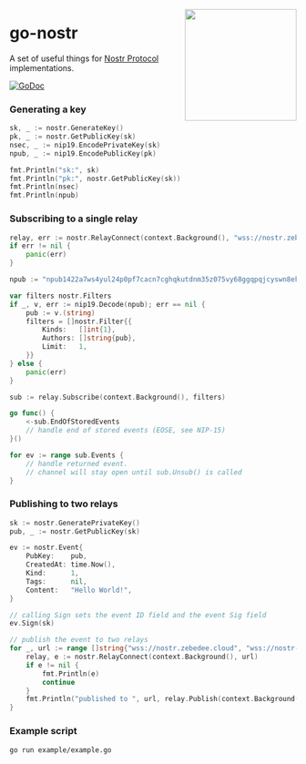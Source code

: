 <a href="https://nbd.wtf"><img align="right" height="196" src="https://user-images.githubusercontent.com/1653275/194609043-0add674b-dd40-41ed-986c-ab4a2e053092.png" /></a>

go-nostr
========

A set of useful things for [Nostr Protocol](https://github.com/nostr-protocol/nostr) implementations.

<a href="https://godoc.org/github.com/nbd-wtf/go-nostr"><img src="https://img.shields.io/badge/api-reference-blue.svg?style=flat-square" alt="GoDoc"></a>

### Generating a key

``` go
sk, _ := nostr.GenerateKey()
pk, _ := nostr.GetPublicKey(sk)
nsec, _ := nip19.EncodePrivateKey(sk)
npub, _ := nip19.EncodePublicKey(pk)

fmt.Println("sk:", sk)
fmt.Println("pk:", nostr.GetPublicKey(sk))
fmt.Println(nsec)
fmt.Println(npub)
```

### Subscribing to a single relay

``` go
relay, err := nostr.RelayConnect(context.Background(), "wss://nostr.zebedee.cloud")
if err != nil {
	panic(err)
}

npub := "npub1422a7ws4yul24p0pf7cacn7cghqkutdnm35z075vy68ggqpqjcyswn8ekc"

var filters nostr.Filters
if _, v, err := nip19.Decode(npub); err == nil {
	pub := v.(string)
	filters = []nostr.Filter{{
		Kinds:   []int{1},
		Authors: []string{pub},
		Limit:   1,
	}}
} else {
	panic(err)
}

sub := relay.Subscribe(context.Background(), filters)

go func() {
	<-sub.EndOfStoredEvents
	// handle end of stored events (EOSE, see NIP-15)
}()

for ev := range sub.Events {
	// handle returned event.
	// channel will stay open until sub.Unsub() is called
}
```

### Publishing to two relays

``` go
sk := nostr.GeneratePrivateKey()
pub, _ := nostr.GetPublicKey(sk)

ev := nostr.Event{
	PubKey:    pub,
	CreatedAt: time.Now(),
	Kind:      1,
	Tags:      nil,
	Content:   "Hello World!",
}

// calling Sign sets the event ID field and the event Sig field
ev.Sign(sk)

// publish the event to two relays
for _, url := range []string{"wss://nostr.zebedee.cloud", "wss://nostr-pub.wellorder.net"} {
	relay, e := nostr.RelayConnect(context.Background(), url)
	if e != nil {
		fmt.Println(e)
		continue
	}
	fmt.Println("published to ", url, relay.Publish(context.Background(), ev))
}
```

### Example script

```
go run example/example.go
```
